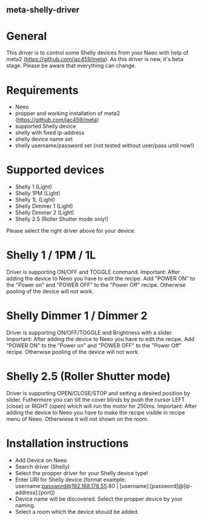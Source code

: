 ## meta-shelly-driver

# General
This driver is to control some Shelly devices from your Neeo with help of meta2 (https://github.com/jac459/meta).
As this driver is new, it's beta stage. Please be aware that everything can change.

# Requirements
- Neeo
- propper and working installation of meta2 (https://github.com/jac459/meta)
- supported Shelly device
- shelly with fixed ip-address
- shelly device name set
- shelly username/password set (not tested without user/pass until now!)

# Supported devices
- Shelly 1 (Light)
- Shelly 1PM (Light)
- Shelly 1L (Light)
- Shelly Dimmer 1 (Light)
- Shelly Dimmer 2 (Light)
- Shelly 2.5 (Roller Shutter mode only!)

Please select the right driver above for your device.

# Shelly 1 / 1PM / 1L
Driver is supporting ON/OFF and TOGGLE command.
Important: After adding the device to Neeo you have to edit the recipe. Add "POWER ON" to the "Power on" and "POWER OFF" to the "Power Off" recipe. Otherwise pooling of the device will not work.

# Shelly Dimmer 1 / Dimmer 2
Driver is supporting ON/OFF/TOGGLE and Brightness with a slider.
Important: After adding the device to Neeo you have to edit the recipe. Add "POWER ON" to the "Power on" and "POWER OFF" to the "Power Off" recipe. Otherwise pooling of the device will not work.

# Shelly 2.5 (Roller Shutter mode)
Driver is supporting OPEN/CLOSE/STOP and setting a desired position by slider.
Futhermore you can tilt the cover blinds by push the cursor LEFT (close) or RIGHT (open) which will run the motor for 250ms.
Important: After adding the device to Neeo you have to make the recipe visible in recipe menu of Neeo. Otherwiese it will not shown on the room.

# Installation instructions

- Add Device on Neeo
- Search driver (Shelly)
- Select the propper driver for your Shelly device type!
- Enter URI for Shelly device (format example: username:password@192.168.178.55:80 | [username]:[password]@[ip-address]:[port])
- Device name will be discovered. Select the propper device by your naming.
- Select a room which the device should be added.



